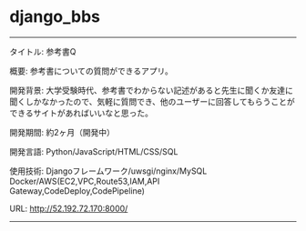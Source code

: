 # django_bbs
***
タイトル: 参考書Q

概要: 参考書についての質問ができるアプリ。

開発背景: 大学受験時代、参考書でわからない記述があると先生に聞くか友達に聞くしかなかったので、気軽に質問でき、他のユーザーに回答してもらうことができるサイトがあればいいなと思った。

開発期間: 約2ヶ月（開発中）

開発言語: Python/JavaScript/HTML/CSS/SQL

使用技術: Djangoフレームワーク/uwsgi/nginx/MySQL<br>
        Docker/AWS(EC2,VPC,Route53,IAM,API Gateway,CodeDeploy,CodePipeline)

URL: http://52.192.72.170:8000/
***
